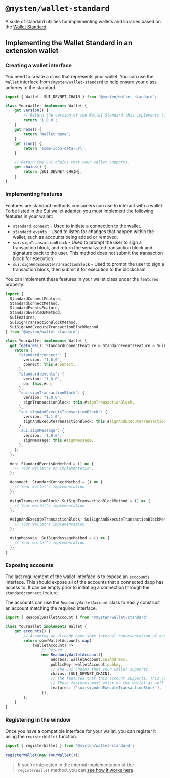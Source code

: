 # `@mysten/wallet-standard`

A suite of standard utilities for implementing wallets and libraries based on the
[Wallet Standard](https://github.com/wallet-standard/wallet-standard/).

## Implementing the Wallet Standard in an extension wallet

### Creating a wallet interface

You need to create a class that represents your wallet. You can use the `Wallet` interface from
`@mysten/wallet-standard` to help ensure your class adheres to the standard.

```typescript
import { Wallet, SUI_DEVNET_CHAIN } from '@mysten/wallet-standard';

class YourWallet implements Wallet {
	get version() {
		// Return the version of the Wallet Standard this implements (in this case, 1.0.0).
		return '1.0.0';
	}
	get name() {
		return 'Wallet Name';
	}
	get icon() {
		return 'some-icon-data-url';
	}

	// Return the Sui chains that your wallet supports.
	get chains() {
		return [SUI_DEVNET_CHAIN];
	}
}
```

### Implementing features

Features are standard methods consumers can use to interact with a wallet. To be listed in the Sui
wallet adapter, you must implement the following features in your wallet:

- `standard:connect` - Used to initiate a connection to the wallet.
- `standard:events` - Used to listen for changes that happen within the wallet, such as accounts
  being added or removed.
- `sui:signTransactionBlock` - Used to prompt the user to sign a transaction block, and return the
  serializated transaction block and signature back to the user. This method does not submit the
  transaction block for execution.
- `sui:signAndExecuteTransactionBlock` - Used to prompt the user to sign a transaction block, then
  submit it for execution to the blockchain.

You can implement these features in your wallet class under the `features` property:

```typescript
import {
  StandardConnectFeature,
  StandardConnectMethod,
  StandardEventsFeature,
  StandardEventsOnMethod,
  SuiFeatures,
  SuiSignTransactionBlockMethod,
  SuiSignAndExecuteTransactionBlockMethod
} from "@mysten/wallet-standard";

class YourWallet implements Wallet {
  get features(): StandardConnectFeature & StandardEventsFeature & SuiFeatures {
    return {
      "standard:connect": {
        version: "1.0.0",
        connect: this.#connect,
      },
      "standard:events": {
        version: "1.0.0",
        on: this.#on,
      },
      "sui:signTransactionBlock": {
        version: "1.0.0",
        signTransactionBlock: this.#signTransactionBlock,
      },
      "sui:signAndExecuteTransactionBlock": {
        version: "1.1.0",
        signAndExecuteTransactionBlock: this.#signAndExecuteTransactionBlock,
      },
      'sui:signMessage': {
        version: '1.0.0',
        signMessage: this.#signMessage,
      },
    };
  },

  #on: StandardEventsOnMethod = () => {
    // Your wallet's on implementation.
  };

  #connect: StandardConnectMethod = () => {
    // Your wallet's implementation
  };

  #signTransactionBlock: SuiSignTransactionBlockMethod = () => {
    // Your wallet's implementation
  };

  #signAndExecuteTransactionBlock: SuiSignAndExecuteTransactionBlockMethod = () => {
    // Your wallet's implementation
  };

  #signMessage: SuiSignMessageMethod = () => {
    // Your wallet's implementation
  };
}
```

### Exposing accounts

The last requirement of the wallet interface is to expose an `acccounts` interface. This should
expose all of the accounts that a connected dapp has access to. It can be empty prior to initiating
a connection through the `standard:connect` feature.

The accounts can use the `ReadonlyWalletAccount` class to easily construct an account matching the
required interface.

```typescript
import { ReadonlyWalletAccount } from '@mysten/wallet-standard';

class YourWallet implements Wallet {
	get accounts() {
		// Assuming we already have some internal representation of accounts:
		return someWalletAccounts.map(
			(walletAccount) =>
				// Return
				new ReadonlyWalletAccount({
					address: walletAccount.suiAddress,
					publicKey: walletAccount.pubkey,
					// The Sui chains that your wallet supports.
					chains: [SUI_DEVNET_CHAIN],
					// The features that this account supports. This can be a subset of the wallet's supported features.
					// These features must exist on the wallet as well.
					features: ['sui:signAndExecuteTransactionBlock'],
				}),
		);
	}
}
```

### Registering in the window

Once you have a compatible interface for your wallet, you can register it using the `registerWallet`
function.

```typescript
import { registerWallet } from '@mysten/wallet-standard';

registerWallet(new YourWallet());
```

> If you're interested in the internal implementation of the `registerWallet` method, you can
> [see how it works here](https://github.com/wallet-standard/wallet-standard/blob/b4794e761de688906827829d5380b24cb8ed5fd5/packages/core/wallet/src/register.ts#L9).
